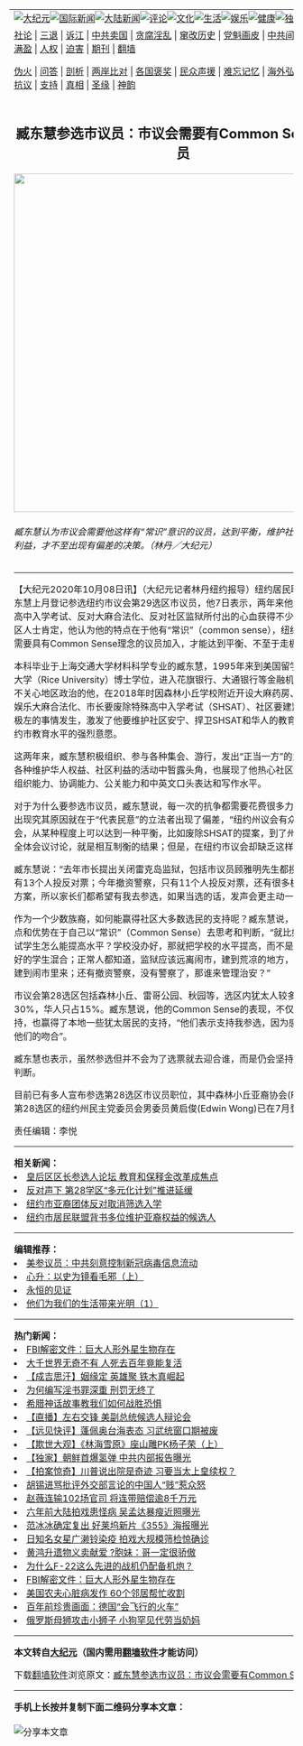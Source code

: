 <a name="1" id="1" target="_blank"></a><span id="1"></span>  <table align=center border="0"><tr><td colspan="2" valign=TOP><a href="/gb/nsc413.md#1"><img src="https://raw.githubusercontent.com/ryrnnu318/www/master/t/djy/1.jpg" title="大纪元"></a><a href="/gb/n24hr.md#1"><img src="https://raw.githubusercontent.com/ryrnnu318/www/master/t/djy/3.jpg" title="国际新闻"></a><a href="/gb/nsc413.md#1"><img src="https://raw.githubusercontent.com/ryrnnu318/www/master/t/djy/4.jpg" title="大陆新闻"></a><a href="/gb/news392.md#1"><img src="https://raw.githubusercontent.com/ryrnnu318/www/master/t/djy/5.jpg" title="评论"></a><a href="/gb/news2007.md#1"><img src="https://raw.githubusercontent.com/ryrnnu318/www/master/t/djy/6.jpg" title="文化"></a><a href="/gb/news2008.md#1"><img src="https://raw.githubusercontent.com/ryrnnu318/www/master/t/djy/7.jpg" title="生活"></a><a href="/gb/ncyule.md#1"><img src="https://raw.githubusercontent.com/ryrnnu318/www/master/t/djy/8.jpg" title="娱乐"></a><a href="/gb/nsc1002.md#1"><img src="https://raw.githubusercontent.com/ryrnnu318/www/master/t/djy/9.jpg" title="健康"><a href="/gb/nf6092.md#1"><img src="https://raw.githubusercontent.com/ryrnnu318/www/master/t/djy/10a.jpg" title="独家"></a><a href="/gb/nf4514.md#1"><img src="https://raw.githubusercontent.com/ryrnnu318/www/master/t/djy/12a.jpg" title="头条"></a></td></tr>  <tr><td colspan="2" valign=TOP><a target="_blank" href="/gb/9p.md#1">社论</a> | <a target="_blank" href="/gb/nf5657.md#1">三退</a> | <a target="_blank" href="/gb/nf6124.md#1">诉江</a> | <a target="_blank" href="/gb/nf1176117.md#1">中共卖国</a> | <a target="_blank" href="/gb/nf5773.md#1">贪腐淫乱</a> | <a target="_blank" href="/gb/nf1176115.md#1">窜改历史</a> | <a target="_blank" href="/gb/nf1176107.md#1">党魁画皮</a> | <a target="_blank" href="/gb/nf1320400.md#1">中共间谍</a> | <a target="_blank" href="/gb/nf1176114.md#1">破坏传统</a> | <a target="_blank" href="https://github.com/fqnews/ntdtv/blob/master/gb/prog447_1.md#1">恶贯满盈</a> | <a target="_blank" href="/gb/ncid278.md#1">人权</a> | <a target="_blank" href="/gb/nf1176111.md#1">迫害</a> | <a target="_blank" href="https://gitlab.com/szzdlab/mh-qikan/blob/master/README.md#1">期刊</a> | <a target="_blank" href="https://github.com/bannedbook/fanqiang/wiki">翻墙</a></p>
<p><a target="_blank" href="/gb/nf5562.md#1">伪火</a> | <a target="_blank" href="/gb/nf4378.md#1">问答</a> | <a target="_blank" href="/gb/nf5792.md#1">剖析</a> | <a target="_blank" href="/gb/nf5735.md#1">两岸比对</a> | <a target="_blank" href="/gb/nf6119.md#1">各国褒奖</a> | <a target="_blank" href="/gb/nf6120.md#1">民众声援</a> | <a target="_blank" href="/gb/nf1188594.md#1">难忘记忆</a> | <a target="_blank" href="/gb/nf3180.md#1">海外弘传</a> | <a target="_blank" href="/gb/nf5410.md#1">万人上访</a> | <a target="_blank" href="https://github.com/fqnews/ntdtv/blob/master/gb/prog1530_1.md#1">和平抗议</a> | <a target="_blank" href="/gb/nf4386.md#1">支持</a> | <a target="_blank" href="/gb/nf4389.md#1">真相</a> | <a target="_blank" href="/gb/nf5790.md#1">圣缘</a> | <a target="_blank" href="/gb/nf4786.md#1">神韵</a></td></tr>  <tr><td valign=TOP width="626"><h2 align=center>臧东慧参选市议员：市议会需要有Common Sense的议员</h2>  <img width="600" src="https://i.epochtimes.com/assets/uploads/2020/10/238bb4431440b49c54a168ca3cba98bf-600x400.jpg" />  <h6>臧东慧认为市议会需要他这样有“常识”意识的议员，达到平衡，维护社区大多数人的利益，才不至出现有偏差的决策。（林丹／大纪元）  </h6>  <hr>  	<p>【大纪元2020年10月08日讯】（大纪元记者林丹纽约报导）纽约居民联盟创办人<ahref="/gb/tag/%E8%87%A7%E4%B8%9C%E6%85%A7.md#1">臧东慧</a>上月登记参选纽约市议会第29选区<ahref="/gb/tag/%E5%B8%82%E8%AE%AE%E5%91%98.md#1">市议员</a>，他7日表示，两年来他推动捍卫特殊高中入学考试、反对大麻合法化、反对社区监狱所付出的心血获得不少华人家长和社区人士肯定，他认为他的特点在于他有“常识”（common sense），纽约市一级议会需要具有Common Sense理念的议员加入，才能达到平衡、不至于走极端。</p>
  <p>本科毕业于上海交通大学材料科学专业的<ahref="/gb/tag/%E8%87%A7%E4%B8%9C%E6%85%A7.md#1">臧东慧</a>，1995年来到美国留学，后获莱斯大学（Rice University）博士学位，进入花旗银行、大通银行等金融机构工作。原本不关心地区政治的他，在2018年时因森林小丘学校附近开设大麻药房、纽约州推动娱乐大麻合法化、市长要废除特殊高中入学考试（SHSAT）、社区要建监狱等一系列极左的事情发生，激发了他要维护社区安宁、捍卫SHSAT和华人的教育权益、确保纽约市教育水平的强烈意愿。</p>
  <p>这两年来，臧东慧积极组织、参与各种集会、游行，发出“正当一方”的意见，令他在各种维护华人权益、社区利益的活动中暂露头角，也展现了他热心社区事务及良好的组织能力、协调能力、公关能力和中英文口头表达和写作水平。</p>
  <p>对于为什么要参选<ahref="/gb/tag/%E5%B8%82%E8%AE%AE%E5%91%98.md#1">市议员</a>，臧东慧说，每一次的抗争都需要花费很多力气，“抗争”的出现究其原因就在于“代表民意”的立法者出现了偏差，“纽约州议会有众议会和参议会，从某种程度上可以达到一种平衡，比如废除SHSAT的提案，到了州议会无法摆入全体会议讨论，就是相互制衡的结果；但是，在纽约市议会却缺乏这样的平衡。”</p>
  <p>臧东慧说：“去年市长提出关闭雷克岛监狱，包括市议员顾雅明先生都投了赞成票，只有13个人投反对票；今年撤资警察，只有11个人投反对票，还有很多极左的理念和方案，所以家长们都希望有我去参选，如果当选的话，发声会更主动一些。”</p>
  <p>作为一个少数族裔，如何能赢得社区大多数选民的支持呢？臧东慧说，他认为他的优点和优势在于自己以“常识”（Common Sense）去思考和判断，“就比如考试，不考试学生怎么能提高水平？学校没办好，那就把学校的水平提高，而不是把差的学生和好的学生混合；正常人都知道，监狱应该远离闹市，建到荒凉的地方，而不是把监狱建到闹市里来；还有撤资警察，没有警察了，那谁来管理治安？”</p>
  <p>市议会第28选区包括森林小丘、雷哥公园、秋园等，选区内犹太人较多，亚裔占30%，华人只占15%。臧东慧说，他的Common Sense的表现，不仅赢得华人的支持，也赢得了本地一些犹太居民的支持，“他们表示支持我参选，因为感觉我的理念与他们的吻合”。</p>
  <p>臧东慧也表示，虽然参选但并不会为了选票就去迎合谁，而是仍会坚持自己的理念和判断。</p>
  <p>目前已有多人宣布参选第28选区市议员职位，其中森林小丘亚裔协会(FHAA)主席、第28选区的纽约州民主党委员会男委员黄启俊(Edwin Wong)已在7月登记参选。<!-- [if gte mso 9]><xml>   <o:OfficeDocumentSettings>  <o:RelyOnVML/>  <o:AllowPNG/>   </o:OfficeDocumentSettings>  </xml><![endif]--><!-- [if gte mso 9]><xml>   <w:WordDocument>  <w:View>Normal</w:View>  <w:Zoom>0</w:Zoom>  <w:TrackMoves/>  <w:TrackFormatting/>  <w:PunctuationKerning/>  <w:DisplayHorizontalDrawingGridEvery>0</w:DisplayHorizontalDrawingGridEvery>  <w:DisplayVerticalDrawingGridEvery>2</w:DisplayVerticalDrawingGridEvery>  <w:ValidateAgainstSchemas/>  <w:SaveIfXMLInvalid>false</w:SaveIfXMLInvalid>  <w:IgnoreMixedContent>false</w:IgnoreMixedContent>  <w:AlwaysShowPlaceholderText>false</w:AlwaysShowPlaceholderText>  <w:DoNotPromoteQF/>  <w:LidThemeOther>EN-US</w:LidThemeOther>  <w:LidThemeAsian>ZH-TW</w:LidThemeAsian>  <w:LidThemeComplexScript>X-NONE</w:LidThemeComplexScript>  <w:Compatibility>   <w:SpaceForUL/>   <w:BalanceSingleByteDoubleByteWidth/>   <w:DoNotLeaveBackslashAlone/>   <w:ULTrailSpace/>   <w:DoNotExpandShiftReturn/>   <w:AdjustLineHeightInTable/>   <w:BreakWrappedTables/>   <w:SnapToGridInCell/>   <w:WrapTextWithPunct/>   <w:UseAsianBreakRules/>   <w:DontGrowAutofit/>   <w:SplitPgBreakAndParaMark/>   <w:EnableOpenTypeKerning/>   <w:DontFlipMirrorIndents/>   <w:OverrideTableStyleHps/>   <w:UseFELayout/>  </w:Compatibility>  <m:mathPr>   <m:mathFont m:val="Cambria Math"/>   <m:brkBin m:val="before"/>   <m:brkBinSub m:val="&#45;-"/>   <m:smallFrac m:val="off"/>   <m:dispDef/>   <m:lMargin m:val="0"/>   <m:rMargin m:val="0"/>   <m:defJc m:val="centerGroup"/>   <m:wrapIndent m:val="1440"/>   <m:intLim m:val="subSup"/>   <m:naryLim m:val="undOvr"/>  </m:mathPr></w:WordDocument>  </xml><![endif]--><!-- [if gte mso 9]><xml>   <w:LatentStyles DefLockedState="false" DefUnhideWhenUsed="true"  DefSemiHidden="true" DefQFormat="false" DefPriority="99"  LatentStyleCount="267">  <w:LsdException Locked="false" Priority="0" SemiHidden="false"   UnhideWhenUsed="false" QFormat="true" Name="Normal"/>  <w:LsdException Locked="false" Priority="9" SemiHidden="false"   UnhideWhenUsed="false" QFormat="true" Name="heading 1"/>  <w:LsdException Locked="false" Priority="9" QFormat="true" Name="heading 2"/>  <w:LsdException Locked="false" Priority="9" QFormat="true" Name="heading 3"/>  <w:LsdException Locked="false" Priority="9" QFormat="true" Name="heading 4"/>  <w:LsdException Locked="false" Priority="9" QFormat="true" Name="heading 5"/>  <w:LsdException Locked="false" Priority="9" QFormat="true" Name="heading 6"/>  <w:LsdException Locked="false" Priority="9" QFormat="true" Name="heading 7"/>  <w:LsdException Locked="false" Priority="9" QFormat="true" Name="heading 8"/>  <w:LsdException Locked="false" Priority="9" QFormat="true" Name="heading 9"/>  <w:LsdException Locked="false" Priority="39" Name="toc 1"/>  <w:LsdException Locked="false" Priority="39" Name="toc 2"/>  <w:LsdException Locked="false" Priority="39" Name="toc 3"/>  <w:LsdException Locked="false" Priority="39" Name="toc 4"/>  <w:LsdException Locked="false" Priority="39" Name="toc 5"/>  <w:LsdException Locked="false" Priority="39" Name="toc 6"/>  <w:LsdException Locked="false" Priority="39" Name="toc 7"/>  <w:LsdException Locked="false" Priority="39" Name="toc 8"/>  <w:LsdException Locked="false" Priority="39" Name="toc 9"/>  <w:LsdException Locked="false" Priority="35" QFormat="true" Name="caption"/>  <w:LsdException Locked="false" Priority="10" SemiHidden="false"   UnhideWhenUsed="false" QFormat="true" Name="Title"/>  <w:LsdException Locked="false" Priority="1" Name="Default Paragraph Font"/>  <w:LsdException Locked="false" Priority="11" SemiHidden="false"   UnhideWhenUsed="false" QFormat="true" Name="Subtitle"/>  <w:LsdException Locked="false" Priority="22" SemiHidden="false"   UnhideWhenUsed="false" QFormat="true" Name="Strong"/>  <w:LsdException Locked="false" Priority="20" SemiHidden="false"   UnhideWhenUsed="false" QFormat="true" Name="Emphasis"/>  <w:LsdException Locked="false" Priority="59" SemiHidden="false"   UnhideWhenUsed="false" Name="Table Grid"/>  <w:LsdException Locked="false" UnhideWhenUsed="false" Name="Placeholder Text"/>  <w:LsdException Locked="false" Priority="1" SemiHidden="false"   UnhideWhenUsed="false" QFormat="true" Name="No Spacing"/>  <w:LsdException Locked="false" Priority="60" SemiHidden="false"   UnhideWhenUsed="false" Name="Light Shading"/>  <w:LsdException Locked="false" Priority="61" SemiHidden="false"   UnhideWhenUsed="false" Name="Light List"/>  <w:LsdException Locked="false" Priority="62" SemiHidden="false"   UnhideWhenUsed="false" Name="Light Grid"/>  <w:LsdException Locked="false" Priority="63" SemiHidden="false"   UnhideWhenUsed="false" Name="Medium Shading 1"/>  <w:LsdException Locked="false" Priority="64" SemiHidden="false"   UnhideWhenUsed="false" Name="Medium Shading 2"/>  <w:LsdException Locked="false" Priority="65" SemiHidden="false"   UnhideWhenUsed="false" Name="Medium List 1"/>  <w:LsdException Locked="false" Priority="66" SemiHidden="false"   UnhideWhenUsed="false" Name="Medium List 2"/>  <w:LsdException Locked="false" Priority="67" SemiHidden="false"   UnhideWhenUsed="false" Name="Medium Grid 1"/>  <w:LsdException Locked="false" Priority="68" SemiHidden="false"   UnhideWhenUsed="false" Name="Medium Grid 2"/>  <w:LsdException Locked="false" Priority="69" SemiHidden="false"   UnhideWhenUsed="false" Name="Medium Grid 3"/>  <w:LsdException Locked="false" Priority="70" SemiHidden="false"   UnhideWhenUsed="false" Name="Dark List"/>  <w:LsdException Locked="false" Priority="71" SemiHidden="false"   UnhideWhenUsed="false" Name="Colorful Shading"/>  <w:LsdException Locked="false" Priority="72" SemiHidden="false"   UnhideWhenUsed="false" Name="Colorful List"/>  <w:LsdException Locked="false" Priority="73" SemiHidden="false"   UnhideWhenUsed="false" Name="Colorful Grid"/>  <w:LsdException Locked="false" Priority="60" SemiHidden="false"   UnhideWhenUsed="false" Name="Light Shading Accent 1"/>  <w:LsdException Locked="false" Priority="61" SemiHidden="false"   UnhideWhenUsed="false" Name="Light List Accent 1"/>  <w:LsdException Locked="false" Priority="62" SemiHidden="false"   UnhideWhenUsed="false" Name="Light Grid Accent 1"/>  <w:LsdException Locked="false" Priority="63" SemiHidden="false"   UnhideWhenUsed="false" Name="Medium Shading 1 Accent 1"/>  <w:LsdException Locked="false" Priority="64" SemiHidden="false"   UnhideWhenUsed="false" Name="Medium Shading 2 Accent 1"/>  <w:LsdException Locked="false" Priority="65" SemiHidden="false"   UnhideWhenUsed="false" Name="Medium List 1 Accent 1"/>  <w:LsdException Locked="false" UnhideWhenUsed="false" Name="Revision"/>  <w:LsdException Locked="false" Priority="34" SemiHidden="false"   UnhideWhenUsed="false" QFormat="true" Name="List Paragraph"/>  <w:LsdException Locked="false" Priority="29" SemiHidden="false"   UnhideWhenUsed="false" QFormat="true" Name="Quote"/>  <w:LsdException Locked="false" Priority="30" SemiHidden="false"   UnhideWhenUsed="false" QFormat="true" Name="Intense Quote"/>  <w:LsdException Locked="false" Priority="66" SemiHidden="false"   UnhideWhenUsed="false" Name="Medium List 2 Accent 1"/>  <w:LsdException Locked="false" Priority="67" SemiHidden="false"   UnhideWhenUsed="false" Name="Medium Grid 1 Accent 1"/>  <w:LsdException Locked="false" Priority="68" SemiHidden="false"   UnhideWhenUsed="false" Name="Medium Grid 2 Accent 1"/>  <w:LsdException Locked="false" Priority="69" SemiHidden="false"   UnhideWhenUsed="false" Name="Medium Grid 3 Accent 1"/>  <w:LsdException Locked="false" Priority="70" SemiHidden="false"   UnhideWhenUsed="false" Name="Dark List Accent 1"/>  <w:LsdException Locked="false" Priority="71" SemiHidden="false"   UnhideWhenUsed="false" Name="Colorful Shading Accent 1"/>  <w:LsdException Locked="false" Priority="72" SemiHidden="false"   UnhideWhenUsed="false" Name="Colorful List Accent 1"/>  <w:LsdException Locked="false" Priority="73" SemiHidden="false"   UnhideWhenUsed="false" Name="Colorful Grid Accent 1"/>  <w:LsdException Locked="false" Priority="60" SemiHidden="false"   UnhideWhenUsed="false" Name="Light Shading Accent 2"/>  <w:LsdException Locked="false" Priority="61" SemiHidden="false"   UnhideWhenUsed="false" Name="Light List Accent 2"/>  <w:LsdException Locked="false" Priority="62" SemiHidden="false"   UnhideWhenUsed="false" Name="Light Grid Accent 2"/>  <w:LsdException Locked="false" Priority="63" SemiHidden="false"   UnhideWhenUsed="false" Name="Medium Shading 1 Accent 2"/>  <w:LsdException Locked="false" Priority="64" SemiHidden="false"   UnhideWhenUsed="false" Name="Medium Shading 2 Accent 2"/>  <w:LsdException Locked="false" Priority="65" SemiHidden="false"   UnhideWhenUsed="false" Name="Medium List 1 Accent 2"/>  <w:LsdException Locked="false" Priority="66" SemiHidden="false"   UnhideWhenUsed="false" Name="Medium List 2 Accent 2"/>  <w:LsdException Locked="false" Priority="67" SemiHidden="false"   UnhideWhenUsed="false" Name="Medium Grid 1 Accent 2"/>  <w:LsdException Locked="false" Priority="68" SemiHidden="false"   UnhideWhenUsed="false" Name="Medium Grid 2 Accent 2"/>  <w:LsdException Locked="false" Priority="69" SemiHidden="false"   UnhideWhenUsed="false" Name="Medium Grid 3 Accent 2"/>  <w:LsdException Locked="false" Priority="70" SemiHidden="false"   UnhideWhenUsed="false" Name="Dark List Accent 2"/>  <w:LsdException Locked="false" Priority="71" SemiHidden="false"   UnhideWhenUsed="false" Name="Colorful Shading Accent 2"/>  <w:LsdException Locked="false" Priority="72" SemiHidden="false"   UnhideWhenUsed="false" Name="Colorful List Accent 2"/>  <w:LsdException Locked="false" Priority="73" SemiHidden="false"   UnhideWhenUsed="false" Name="Colorful Grid Accent 2"/>  <w:LsdException Locked="false" Priority="60" SemiHidden="false"   UnhideWhenUsed="false" Name="Light Shading Accent 3"/>  <w:LsdException Locked="false" Priority="61" SemiHidden="false"   UnhideWhenUsed="false" Name="Light List Accent 3"/>  <w:LsdException Locked="false" Priority="62" SemiHidden="false"   UnhideWhenUsed="false" Name="Light Grid Accent 3"/>  <w:LsdException Locked="false" Priority="63" SemiHidden="false"   UnhideWhenUsed="false" Name="Medium Shading 1 Accent 3"/>  <w:LsdException Locked="false" Priority="64" SemiHidden="false"   UnhideWhenUsed="false" Name="Medium Shading 2 Accent 3"/>  <w:LsdException Locked="false" Priority="65" SemiHidden="false"   UnhideWhenUsed="false" Name="Medium List 1 Accent 3"/>  <w:LsdException Locked="false" Priority="66" SemiHidden="false"   UnhideWhenUsed="false" Name="Medium List 2 Accent 3"/>  <w:LsdException Locked="false" Priority="67" SemiHidden="false"   UnhideWhenUsed="false" Name="Medium Grid 1 Accent 3"/>  <w:LsdException Locked="false" Priority="68" SemiHidden="false"   UnhideWhenUsed="false" Name="Medium Grid 2 Accent 3"/>  <w:LsdException Locked="false" Priority="69" SemiHidden="false"   UnhideWhenUsed="false" Name="Medium Grid 3 Accent 3"/>  <w:LsdException Locked="false" Priority="70" SemiHidden="false"   UnhideWhenUsed="false" Name="Dark List Accent 3"/>  <w:LsdException Locked="false" Priority="71" SemiHidden="false"   UnhideWhenUsed="false" Name="Colorful Shading Accent 3"/>  <w:LsdException Locked="false" Priority="72" SemiHidden="false"   UnhideWhenUsed="false" Name="Colorful List Accent 3"/>  <w:LsdException Locked="false" Priority="73" SemiHidden="false"   UnhideWhenUsed="false" Name="Colorful Grid Accent 3"/>  <w:LsdException Locked="false" Priority="60" SemiHidden="false"   UnhideWhenUsed="false" Name="Light Shading Accent 4"/>  <w:LsdException Locked="false" Priority="61" SemiHidden="false"   UnhideWhenUsed="false" Name="Light List Accent 4"/>  <w:LsdException Locked="false" Priority="62" SemiHidden="false"   UnhideWhenUsed="false" Name="Light Grid Accent 4"/>  <w:LsdException Locked="false" Priority="63" SemiHidden="false"   UnhideWhenUsed="false" Name="Medium Shading 1 Accent 4"/>  <w:LsdException Locked="false" Priority="64" SemiHidden="false"   UnhideWhenUsed="false" Name="Medium Shading 2 Accent 4"/>  <w:LsdException Locked="false" Priority="65" SemiHidden="false"   UnhideWhenUsed="false" Name="Medium List 1 Accent 4"/>  <w:LsdException Locked="false" Priority="66" SemiHidden="false"   UnhideWhenUsed="false" Name="Medium List 2 Accent 4"/>  <w:LsdException Locked="false" Priority="67" SemiHidden="false"   UnhideWhenUsed="false" Name="Medium Grid 1 Accent 4"/>  <w:LsdException Locked="false" Priority="68" SemiHidden="false"   UnhideWhenUsed="false" Name="Medium Grid 2 Accent 4"/>  <w:LsdException Locked="false" Priority="69" SemiHidden="false"   UnhideWhenUsed="false" Name="Medium Grid 3 Accent 4"/>  <w:LsdException Locked="false" Priority="70" SemiHidden="false"   UnhideWhenUsed="false" Name="Dark List Accent 4"/>  <w:LsdException Locked="false" Priority="71" SemiHidden="false"   UnhideWhenUsed="false" Name="Colorful Shading Accent 4"/>  <w:LsdException Locked="false" Priority="72" SemiHidden="false"   UnhideWhenUsed="false" Name="Colorful List Accent 4"/>  <w:LsdException Locked="false" Priority="73" SemiHidden="false"   UnhideWhenUsed="false" Name="Colorful Grid Accent 4"/>  <w:LsdException Locked="false" Priority="60" SemiHidden="false"   UnhideWhenUsed="false" Name="Light Shading Accent 5"/>  <w:LsdException Locked="false" Priority="61" SemiHidden="false"   UnhideWhenUsed="false" Name="Light List Accent 5"/>  <w:LsdException Locked="false" Priority="62" SemiHidden="false"   UnhideWhenUsed="false" Name="Light Grid Accent 5"/>  <w:LsdException Locked="false" Priority="63" SemiHidden="false"   UnhideWhenUsed="false" Name="Medium Shading 1 Accent 5"/>  <w:LsdException Locked="false" Priority="64" SemiHidden="false"   UnhideWhenUsed="false" Name="Medium Shading 2 Accent 5"/>  <w:LsdException Locked="false" Priority="65" SemiHidden="false"   UnhideWhenUsed="false" Name="Medium List 1 Accent 5"/>  <w:LsdException Locked="false" Priority="66" SemiHidden="false"   UnhideWhenUsed="false" Name="Medium List 2 Accent 5"/>  <w:LsdException Locked="false" Priority="67" SemiHidden="false"   UnhideWhenUsed="false" Name="Medium Grid 1 Accent 5"/>  <w:LsdException Locked="false" Priority="68" SemiHidden="false"   UnhideWhenUsed="false" Name="Medium Grid 2 Accent 5"/>  <w:LsdException Locked="false" Priority="69" SemiHidden="false"   UnhideWhenUsed="false" Name="Medium Grid 3 Accent 5"/>  <w:LsdException Locked="false" Priority="70" SemiHidden="false"   UnhideWhenUsed="false" Name="Dark List Accent 5"/>  <w:LsdException Locked="false" Priority="71" SemiHidden="false"   UnhideWhenUsed="false" Name="Colorful Shading Accent 5"/>  <w:LsdException Locked="false" Priority="72" SemiHidden="false"   UnhideWhenUsed="false" Name="Colorful List Accent 5"/>  <w:LsdException Locked="false" Priority="73" SemiHidden="false"   UnhideWhenUsed="false" Name="Colorful Grid Accent 5"/>  <w:LsdException Locked="false" Priority="60" SemiHidden="false"   UnhideWhenUsed="false" Name="Light Shading Accent 6"/>  <w:LsdException Locked="false" Priority="61" SemiHidden="false"   UnhideWhenUsed="false" Name="Light List Accent 6"/>  <w:LsdException Locked="false" Priority="62" SemiHidden="false"   UnhideWhenUsed="false" Name="Light Grid Accent 6"/>  <w:LsdException Locked="false" Priority="63" SemiHidden="false"   UnhideWhenUsed="false" Name="Medium Shading 1 Accent 6"/>  <w:LsdException Locked="false" Priority="64" SemiHidden="false"   UnhideWhenUsed="false" Name="Medium Shading 2 Accent 6"/>  <w:LsdException Locked="false" Priority="65" SemiHidden="false"   UnhideWhenUsed="false" Name="Medium List 1 Accent 6"/>  <w:LsdException Locked="false" Priority="66" SemiHidden="false"   UnhideWhenUsed="false" Name="Medium List 2 Accent 6"/>  <w:LsdException Locked="false" Priority="67" SemiHidden="false"   UnhideWhenUsed="false" Name="Medium Grid 1 Accent 6"/>  <w:LsdException Locked="false" Priority="68" SemiHidden="false"   UnhideWhenUsed="false" Name="Medium Grid 2 Accent 6"/>  <w:LsdException Locked="false" Priority="69" SemiHidden="false"   UnhideWhenUsed="false" Name="Medium Grid 3 Accent 6"/>  <w:LsdException Locked="false" Priority="70" SemiHidden="false"   UnhideWhenUsed="false" Name="Dark List Accent 6"/>  <w:LsdException Locked="false" Priority="71" SemiHidden="false"   UnhideWhenUsed="false" Name="Colorful Shading Accent 6"/>  <w:LsdException Locked="false" Priority="72" SemiHidden="false"   UnhideWhenUsed="false" Name="Colorful List Accent 6"/>  <w:LsdException Locked="false" Priority="73" SemiHidden="false"   UnhideWhenUsed="false" Name="Colorful Grid Accent 6"/>  <w:LsdException Locked="false" Priority="19" SemiHidden="false"   UnhideWhenUsed="false" QFormat="true" Name="Subtle Emphasis"/>  <w:LsdException Locked="false" Priority="21" SemiHidden="false"   UnhideWhenUsed="false" QFormat="true" Name="Intense Emphasis"/>  <w:LsdException Locked="false" Priority="31" SemiHidden="false"   UnhideWhenUsed="false" QFormat="true" Name="Subtle Reference"/>  <w:LsdException Locked="false" Priority="32" SemiHidden="false"   UnhideWhenUsed="false" QFormat="true" Name="Intense Reference"/>  <w:LsdException Locked="false" Priority="33" SemiHidden="false"   UnhideWhenUsed="false" QFormat="true" Name="Book Title"/>  <w:LsdException Locked="false" Priority="37" Name="Bibliography"/>  <w:LsdException Locked="false" Priority="39" QFormat="true" Name="TOC Heading"/>   </w:LatentStyles>  </xml><![endif]--><!-- [if gte mso 10]>      <style>   /* Style Definitions */   table.MsoNormalTable  	{mso-style-name:表格内文;  	mso-tstyle-rowband-size:0;  	mso-tstyle-colband-size:0;  	mso-style-noshow:yes;  	mso-style-priority:99;  	mso-style-parent:"";  	mso-padding-alt:0cm 5.4pt 0cm 5.4pt;  	mso-para-margin-top:0cm;  	mso-para-margin-right:0cm;  	mso-para-margin-bottom:8.0pt;  	mso-para-margin-left:0cm;  	line-height:107%;  	mso-pagination:widow-orphan;  	font-size:11.0pt;  	font-family:"Calibri","sans-serif";  	mso-ascii-font-family:Calibri;  	mso-ascii-theme-font:minor-latin;  	mso-hansi-font-family:Calibri;  	mso-hansi-theme-font:minor-latin;}  </style>      <![endif]--><span style="font-size: 11.0pt; line-height: 115%; font-family: '新细明体','serif'; mso-ascii-theme-font: major-fareast; mso-fareast-theme-font: major-fareast; mso-hansi-theme-font: major-fareast; mso-bidi-font-family: 'Times New Roman'; mso-ansi-language: EN-US; mso-fareast-language: ZH-TW; mso-bidi-language: AR-SA;"><span style="mso-spacerun: yes;">?</span></span><span style="font-size: 11.0pt; line-height: 115%; font-family: 细明体; mso-bidi-font-family: 细明体; mso-ansi-language: EN-US; mso-fareast-language: ZH-TW; mso-bidi-language: AR-SA;">◇</span></p>
  <p>责任编辑：李悦</p>
  	  <hr>      <strong>相关新闻：</strong>  <li><a href="/gb/20/1/22/n11812234.md#1">皇后区区长参选人论坛 教育和保释金改革成焦点</a></li>  <li><a href="/gb/20/2/8/n11853354.md#1">反对声下  第28学区“多元化计划”推进延缓</a></li>  <li><a href="/gb/20/5/25/n12134248.md#1">纽约市亚裔团体反对取消筛选入学</a></li>  <li><a href="/gb/20/6/18/n12194113.md#1">纽约市居民联盟背书多位维护亚裔权益的候选人</a></li>  <hr>      <strong>编辑推荐：</strong>  <li><a href="/gb/20/2/22/n11887949.md#1">美参议员：中共刻意控制新冠病毒信息流动</a></li>  <li><a href="/gb/18/4/16/n10307016.md#1" target="_blank">心升：以史为镜看毛邪（上）</a></li><li><a href="https://github.com/ryrnnu318/www/blob/master/README.md?dfh#9" target="_blank">永恒的见证</a></li><li><a href="/gb/19/10/6/n11571997.md#1" target="_blank">他们为我们的生活带来光明（1）</a></li>  <hr>    <strong>热门新闻：</strong>  <li><a href="/gb/20/10/5/n12454095.md#1">FBI解密文件：巨大人形外星生物存在</a></li>  <li><a href="/gb/20/10/3/n12450997.md#1">大千世界无奇不有 人死去百年竟能复活</a></li>  <li><a href="/gb/20/9/21/n12420405.md#1">【成吉思汗】姻缘定 英雄聚 铁木真崛起</a></li>  <li><a href="/gb/20/9/18/n12414341.md#1">为何编写淫书罪深重  刑罚无终了</a></li>  <li><a href="/gb/20/9/30/n12441471.md#1">希腊神话故事教我们如何战胜恐惧</a></li>  <li><a href="/gb/20/10/5/n12455352.md#1">【直播】左右交锋 美副总统候选人辩论会</a></li>  <li><a href="/gb/20/10/7/n12460216.md#1">【远见快评】蓬佩奥台海表态 习武统窗口期被废</a></li>  <li><a href="/gb/20/9/23/n12423794.md#1">【欺世大观】《林海雪原》座山雕PK杨子荣（上）</a></li>  <li><a href="/gb/20/10/2/n12446632.md#1">【独家】朝鲜首爆氢弹 中共内部报告曝光</a></li>  <li><a href="/gb/20/10/6/n12456305.md#1">【拍案惊奇】川普说出院是奇迹 习要当太上皇续权？</a></li>  <li><a href="/gb/20/10/6/n12457692.md#1">胡锡进骂批评外交部言论的中国人“贱”惹众怒</a></li>  <li><a href="/gb/20/10/6/n12458026.md#1">赵薇连输102场官司 将连带赔偿逾8千万元</a></li>  <li><a href="/gb/20/10/5/n12455254.md#1">六年前大陆拍戏患怪病 吴孟达暴瘦近照曝光</a></li>  <li><a href="/gb/20/10/5/n12455857.md#1">范冰冰确定复出 好莱坞新片《355》海报曝光</a></li>  <li><a href="/gb/20/10/6/n12457902.md#1">日知名女星广濑铃染疫 拍戏大规模筛检惊确诊</a></li>  <li><a href="/gb/20/10/5/n12454145.md#1">黄鸿升遗物义卖献爱  ?胞妹：哥一定很骄傲</a></li>  <li><a href="/gb/20/10/6/n12456850.md#1">为什么F-22这么先进的战机仍配备机炮？</a></li>  <li><a href="/gb/20/10/5/n12454095.md#1">FBI解密文件：巨大人形外星生物存在</a></li>  <li><a href="/gb/20/10/6/n12456347.md#1">美国农夫心脏病发作 60个邻居帮忙收割</a></li>  <li><a href="/gb/20/10/5/n12453852.md#1">百年前珍贵画面：德国“会飞行的火车”</a></li>  <li><a href="/gb/20/10/5/n12453462.md#1">俄罗斯母狮攻击小狮子 小狗罕见代劳当奶妈</a></li>  <hr>    <strong>本文转自<a href="https://www.epochtimes.com">大纪元</a>（国内需用<a href="https://github.com/bannedbook/fanqiang/wiki">翻墙软件</a>才能访问）</strong><p>下载<a href="https://github.com/bannedbook/fanqiang/wiki">翻墙软件</a>浏览原文：<a href="https://www.epochtimes.com/gb/20/10/8/n12461263.htm">臧东慧参选市议员：市议会需要有Common Sense的议员</a></p>
<hr>    <strong>手机上长按并复制下面二维码分享本文章：</strong><br><br><img src="https://chart.apis.google.com/chart?cht=qr&chs=240x240&choe=UTF-8&chld=M|2&chl=/gb/20/10/8/n12461263.md%231" title="分享本文章"></td><td valign=TOP><a href="/gb/16/1/21/n4622075.md?dfh#1" target="_blank"><img src="https://raw.githubusercontent.com/ryrnnu318/djy/master/gb/300/wei-f1.jpg" title="中共的伪火骗局"  alt="中共的伪火骗局"></a><br><a href="https://github.com/ryrnnu318/www/blob/master/README.md?dfh#9" target="_blank"><img src="https://raw.githubusercontent.com/ryrnnu318/djy/master/gb/300/yong-h.jpg" title="永恒的见证"  alt="永恒的见证"></a><br><a href="/gb/13/9/29/n3974789.md?dfh#1" target="_blank"><img src="https://raw.githubusercontent.com/ryrnnu318/djy/master/gb/300/shang-lnz.jpg" title="善良女子被中共投男牢"  alt="善良女子被中共投男牢"></a><br><a href="/gb/16/3/16/n4663449.md?dfh#1" target="_blank"><img src="https://raw.githubusercontent.com/ryrnnu318/djy/master/gb/300/huo-z3.jpg" title="警卫目击活摘器官"  alt="警卫目击活摘器官"></a><br><a href="/gb/16/8/7/n8177641.md?dfh#1" target="_blank"><img src="https://raw.githubusercontent.com/ryrnnu318/djy/master/gb/300/huo-z4.jpg" title="证人描述活摘恐怖"  alt="证人描述活摘恐怖"></a><br><a href="/gb/10/4/19/n2881569.md?dfh#1" target="_blank"><img src="https://raw.githubusercontent.com/ryrnnu318/djy/master/gb/300/huo-z1.jpg" title="揭开活摘器官黑幕"  alt="揭开活摘器官黑幕"></a><br><a href="/gb/10/11/7/n3077476.md?dfh#1" target="_blank"><img src="https://raw.githubusercontent.com/ryrnnu318/djy/master/gb/300/ma-ks.jpg" title="马克思的成魔之路"  alt="马克思的成魔之路"></a><br><a href="/gb/14/6/9/n4173977.md?dfh#1" target="_blank"><img src="https://raw.githubusercontent.com/ryrnnu318/djy/master/gb/300/chang-zs.jpg" title="藏字石 蕴天机"  alt="藏字石 蕴天机"></a><br><a href="/gb/18/5/10/n10381511.md?dfh#1" target="_blank"><img src="https://raw.githubusercontent.com/ryrnnu318/djy/master/gb/300/st1.jpg" title="关注3亿人三退"  alt="关注3亿人三退"></a><br><a href="/gb/18/3/21/n10237682.md?dfh#1" target="_blank"><img src="https://raw.githubusercontent.com/ryrnnu318/djy/master/gb/300/jie-t.jpg" title="解体中共复兴中华"  alt="解体中共复兴中华"></a><br><a href="/gb/9/2/9/n2422991.md?dfh#1" target="_blank"><img src="https://raw.githubusercontent.com/ryrnnu318/djy/master/gb/300/gao-zs.jpg" title="中共迫害良心律师"  alt="中共迫害良心律师"></a><br><a href="/gb/18/12/9/n10900044.md?dfh#1" target="_blank"><img src="https://raw.githubusercontent.com/ryrnnu318/djy/master/gb/300/sj1.jpg" title="303万人举报江泽民"  alt="303万人举报江泽民"></a><br><a href="/gb/18/8/28/n10672014.md?dfh#1" target="_blank"><img src="https://raw.githubusercontent.com/ryrnnu318/djy/master/gb/300/sj2.jpg" title="这些官员为何起诉江泽民"  alt="这些官员为何起诉江泽民"></a><br><a href="/gb/8/12/18/n2367165.md?dfh#1" target="_blank"><img src="https://raw.githubusercontent.com/ryrnnu318/djy/master/gb/300/liangan.jpg" title="海峡两岸的强烈对比"  alt="海峡两岸的强烈对比"></a><br><a href="/gb/15/12/10/n4593139.md?dfh#1" target="_blank"><img src="https://raw.githubusercontent.com/ryrnnu318/djy/master/gb/300/jia-ndzl.jpg" title="加拿大总理的贺信"  alt="加拿大总理的贺信"></a><br><a href="/gb/11/6/17/n3289382.md?dfh#1" target="_blank"><img src="https://raw.githubusercontent.com/ryrnnu318/djy/master/gb/300/xiao-wd.jpg" title="探寻真相兼听则明"  alt="探寻真相兼听则明"></a><br><a href="/gb/18/10/27/n10812623.md?dfh#1" target="_blank"><img src="https://raw.githubusercontent.com/ryrnnu318/djy/master/gb/300/yindu.jpg" title="印度媒体报道东方"  alt="印度媒体报道东方"></a><br><a href="/gb/18/6/9/n10469652.md?dfh#1" target="_blank"><img src="https://raw.githubusercontent.com/ryrnnu318/djy/master/gb/300/xie-j.jpg" title="不一样的海外校园"  alt="不一样的海外校园"></a><br><a href="/gb/7/4/5/n1669415.md?dfh#1" target="_blank"><img src="https://raw.githubusercontent.com/ryrnnu318/djy/master/gb/300/li-up.jpg" title="从大师到徒弟的传奇"  alt="从大师到徒弟的传奇"></a><br><a href="/gb/17/5/26/n9191512.md?dfh#1" target="_blank"><img src="https://raw.githubusercontent.com/ryrnnu318/djy/master/gb/300/zfl2.jpg" title="亿万人与东方一本奇书"  alt="亿万人与东方一本奇书"></a><br><a href="/gb/13/11/27/n4020290.md?dfh#1" target="_blank"><img src="https://raw.githubusercontent.com/ryrnnu318/djy/master/gb/300/zhen-h.jpg" title="大陆见不到的震撼场面"  alt="大陆见不到的震撼场面"></a><br><a href="/gb/15/7/17/n4482910.md?dfh#1" target="_blank"><img src="https://raw.githubusercontent.com/ryrnnu318/djy/master/gb/300/dalu-sk.jpg" title="人心向善 大陆当初盛况"  alt="人心向善 大陆当初盛况"></a><br><a href="/gb/19/1/5/n10955468.md?dfh#1" target="_blank"><img src="https://raw.githubusercontent.com/ryrnnu318/djy/master/gb/300/zfl1.jpg" title="追寻真理 这书讲什么"  alt="追寻真理 这书讲什么"></a><br><a href="https://github.com/bannedbook/fanqiang/wiki" target="_blank"><img src="https://raw.githubusercontent.com/ryrnnu318/djy/master/gb/300/fq1.jpg" title="下载免费翻墙软件"  alt="下载免费翻墙软件"></a><br></td></tr></table>
